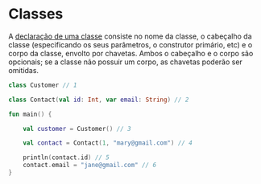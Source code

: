 # Classes

A [declaração de uma classe](https://kotlinlang.org/docs/reference/classes.html#classes) consiste no nome da classe,
o cabeçalho da classe (especificando os seus parâmetros, o construtor primário, etc) e o corpo da classe, envolto por chavetas.
Ambos o cabeçalho e o corpo são opcionais; se a classe não possuir um corpo, as chavetas poderão ser omitidas.

```kt
class Customer // 1

class Contact(val id: Int, var email: String) // 2

fun main() {

    val customer = Customer() // 3

    val contact = Contact(1, "mary@gmail.com") // 4

    println(contact.id) // 5
    contact.email = "jane@gmail.com" // 6
}
```
